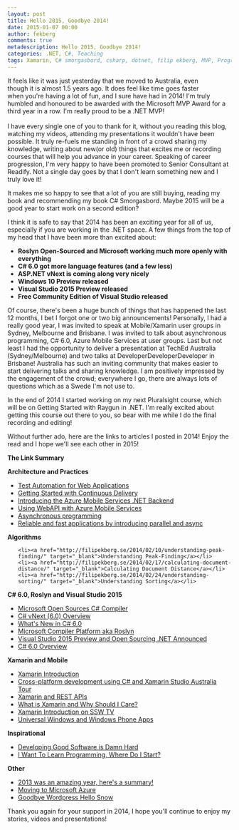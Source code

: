 ```yaml
---
layout: post
title: Hello 2015, Goodbye 2014!
date: 2015-01-07 00:00
author: fekberg
comments: true
metadescription: Hello 2015, Goodbye 2014!
categories: .NET, C#, Teaching
tags: Xamarin, C# smorgasbord, csharp, dotnet, filip ekberg, MVP, Programming, Readify, Async, Await, Async and Await, VS2015, Visual Studio, Open-Source, Open Source, roslyn, roslyn ctp, self-publishing, Sydney,  2014, 2015, Algorithms, Parallel programming, Universal Apps, Apps, TechEd Australia, Peak Finding, Document Distance
---
```


<img src="http://cdn.filipekberg.se/fekberg-blog/wp-content/uploads/2013/01/MVP_Logo_Small.png" alt=""  style="float: right; padding: 20px;" />It feels like it was just yesterday that we moved to Australia, even though it is almost 1.5 years ago. It does feel like time goes faster when you're having a lot of fun, and I sure have had in 2014! I'm truly humbled and honoured to be awarded with the Microsoft MVP Award for a third year in a row. I'm really proud to be a .NET MVP!<br/><br/>I have every single one of you to thank for it, without you reading this blog, watching my videos, attending my presentations it wouldn't have been possible. It truly re-fuels me standing in front of a crowd sharing my knowledge, writing about new(or old) things that excites me or recording courses that will help you advance in your career. Speaking of career progression, I'm very happy to have been promoted to Senior Consultant at Readify. Not a single day goes by that I don't learn something new and I truly love it!<!--excerpt-->

It makes me so happy to see that a lot of you are still buying, reading my book and recommending my book C# Smorgasbord. Maybe 2015 will be a good year to start work on a second edition? 

I think it is safe to say that 2014 has been an exciting year for all of us, especially if you are working in the .NET space. A few things from the top of my head that I have been more than excited about:

<ul>
	<li><strong>Roslyn Open-Sourced and Microsoft working much more openly with everything</strong></li>
	<li><strong>C# 6.0 got more language features (and a few less)</strong></li>
	<li><strong>ASP.NET vNext is coming along very nicely</strong></li>
	<li><strong>Windows 10 Preview released</strong></li>
	<li><strong>Visual Studio 2015 Preview released</strong></li>
	<li><strong>Free Community Edition of Visual Studio released</strong></li>
</ul>

Of course, there's been a huge bunch of things that has happened the last 12 months, I bet I forgot one or two big announcements! Personally, I had a really good year, I was invited to speak at Mobile/Xamarin user groups in Sydney, Melbourne and Brisbane. I was invited to talk about asynchronous programming, C# 6.0, Azure Mobile Services at user groups. Last but not least I had the opportunity to deliver a presentation at TechEd Australia (Sydney/Melbourne) and two talks at DeveloperDeveloperDeveloper in Brisbane! Australia has such an inviting community that makes easier to start delivering talks and sharing knowledge. I am positively impressed by the engagement of the crowd; everywhere I go, there are always lots of questions which as a Swede I'm not use to.

In the end of 2014 I started working on my next Pluralsight course, which will be on Getting Started with Raygun in .NET. I'm really excited about getting this course out there to you, so bear with me while I do the final recording and editing!

Without further ado, here are the links to articles I posted in 2014! Enjoy the read and I hope we'll see each other in 2015!

<strong>The Link Summary</strong>

<strong>Architecture and Practices</strong>
<ul>
	<li><a href="http://filipekberg.se/2014/01/30/test-automation-web-applications/" target="_blank">Test Automation for Web Applications</a></li>
	<li><a href="http://filipekberg.se/2014/11/04/getting-started-with-continuous-delivery/" target="_blank">Getting Started with Continuous Delivery</a></li>
	<li><a href="http://filipekberg.se/2014/11/05/microsoft-azure-mobile-services-powered-by-dotnet/" target="_blank">Introducing the Azure Mobile Services .NET Backend</a></li>
	<li><a href="http://filipekberg.se/2014/12/14/using-webapi-with-azure-mobile-services/" target="_blank">Using WebAPI with Azure Mobile Services</a></li>
	<li><a href="http://filipekberg.se/2014/06/12/asynchronous-programming/" target="_blank">Asynchronous programming</a></li>
	<li><a href="http://filipekberg.se/2014/03/04/reliable-fast-applications-introducing-parallel-async/" target="_blank">Reliable and fast applications by introducing parallel and async</a></li>
</ul>

<strong>Algorithms</strong>
<ul>

	<li><a href="http://filipekberg.se/2014/02/10/understanding-peak-finding/" target="_blank">Understanding Peak-Finding</a></li>
	<li><a href="http://filipekberg.se/2014/02/17/calculating-document-distance/" target="_blank">Calculating Document Distance</a></li>
	<li><a href="http://filipekberg.se/2014/02/24/understanding-sorting/" target="_blank">Understanding Sorting</a></li>

</ul>

<strong>C# 6.0, Roslyn and Visual Studio 2015</strong>
<ul>
	<li><a href="http://filipekberg.se/2014/04/04/microsoft-open-sources-c-compiler/" target="_blank">Microsoft Open Sources C# Compiler</a></li>
	<li><a href="http://filipekberg.se/2014/09/12/csharp-vnext-6-0-overview/" target="_blank">C# vNext (6.0) Overview</a></li>
	<li><a href="http://filipekberg.se/2014/09/23/whats-new-in-csharp-6-0/" target="_blank">What's New in C# 6.0</a></li>
	<li><a href="http://filipekberg.se/2014/10/31/microsoft-compiler-platform-aka-roslyn/" target="_blank">Microsoft Compiler Platform aka Roslyn</a></li>
	<li><a href="http://filipekberg.se/2014/11/12/visual-studio-2015-preview-and-open-sourcing-dotnet-announced/" target="_blank">Visual Studio 2015 Preview and Open Sourcing .NET Announced</a></li>
	<li><a href="http://filipekberg.se/2014/12/10/csharp-6-0/" target="_blank">C# 6.0 Overview</a></li>
</ul>

<strong>Xamarin and Mobile</strong>
<ul>
	<li><a href="http://filipekberg.se/2014/03/26/xamarin-introduction/" target="_blank">Xamarin Introduction</a></li>
	<li><a href="http://filipekberg.se/2014/04/04/cross-platform-development-using-c-and-xamarin-studio-australia-tour/" target="_blank">Cross-platform development using C# and Xamarin Studio Australia Tour</a></li>
	<li><a href="http://filipekberg.se/2014/04/11/xamarin-rest-apis/" target="_blank">Xamarin and REST APIs</a></li>
	<li><a href="http://filipekberg.se/2014/07/02/what-is-xamarin-and-why-should-i-care/" target="_blank">What is Xamarin and Why Should I Care?</a></li>
	<li><a href="http://filipekberg.se/2014/08/31/xamarin-introduction-on-ssw-tv/" target="_blank">Xamarin Introduction on SSW TV</a></li>
	<li><a href="http://filipekberg.se/2014/04/29/universal-windows-windows-phone-apps/" target="_blank">Universal Windows and Windows Phone Apps</a></li>
</ul>

<strong>Inspirational</strong>
<ul>
	<li><a href="http://filipekberg.se/2014/01/29/developing-good-software-damn-hard/" target="_blank">Developing Good Software is Damn Hard</a></li>
	<li><a href="http://filipekberg.se/2014/05/28/i-want-to-learn-programming-where-do-i-start/" target="_blank">I Want To Learn Programming, Where Do I Start?</a></li>
</ul>


<strong>Other</strong>
<ul>
	<li><a href="http://filipekberg.se/2014/01/01/2013-amazing-year-heres-summary/" target="_blank">2013 was an amazing year, here's a summary!</a></li>
	<li><a href="http://filipekberg.se/2014/05/20/moving-microsoft-azure/" target="_blank">Moving to Microsoft Azure</a></li>
	<li><a href="http://filipekberg.se/2014/05/21/goodbye-wordpress-hello-snow/" target="_blank">Goodbye Wordpress Hello Snow</a></li>
</ul>

Thank you again for your support in 2014, I hope you'll continue to enjoy my stories, videos and presentations!
